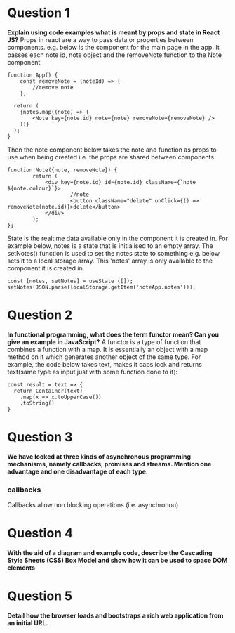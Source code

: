 # Question 1
**Explain using code examples what is meant by props and state in React JS?**
Props in react are a way to pass data or properties between components. 
e.g. below is the component for the main page in the app. It passes each note id, note object and the removeNote function to the Note component
``` 
function App() {
    const removeNote = (noteId) => {
        //remove note 
    };

  return (
    {notes.map((note) => (
        <Note key={note.id} note={note} removeNote={removeNote} />
    ))} 
  );
}
```

Then the note component below takes the note and function as props to use when being created i.e. the props are shared between components
```
function Note({note, removeNote}) {
        return (
            <div key={note.id} id={note.id} className={`note ${note.colour}`}>
                    //note
                    <button className="delete" onClick={() => removeNote(note.id)}>delete</button>
            </div>
        );
};
```

State is the realtime data available only in the component it is created in. For example below, notes is a state that is initialised to an empty array. The setNotes() function is used to set the notes state to something e.g. below sets it to a local storage array. This 'notes' array is only available to the component it is created in.

```
const [notes, setNotes] = useState ([]);
setNotes(JSON.parse(localStorage.getItem('noteApp.notes')));
```
# Question 2
**In functional programming, what does the term functor mean? Can you give an example in JavaScript?**
A functor is a type of function that combines a function with a map. It is essentially an object with a map method on it which generates another object of the same type. For example, the code below takes text, makes it caps lock and returns text(same type as input just with some function done to it):
```
const result = text => {
  return Container(text)
    .map(x => x.toUpperCase())
    .toString()
}

```
# Question 3
**We have looked at three kinds of asynchronous programming mechanisms, namely callbacks, promises and streams. Mention one advantage and one disadvantage of each type.**
### callbacks
Callbacks allow non blocking operations (i.e. asynchronou)

# Question 4
**With the aid of a diagram and example code, describe the Cascading Style Sheets (CSS) Box Model and show how it can be used to space DOM elements**

# Question 5
**Detail how the browser loads and bootstraps a rich web application from an initial URL.**
